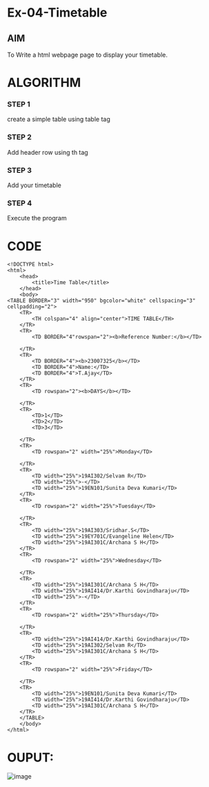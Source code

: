 # Ex-04-Timetable
## AIM
To Write a html webpage page to display your timetable.

# ALGORITHM
### STEP 1
create a simple table using table tag
### STEP 2
Add header row using th tag
### STEP 3
Add your timetable
### STEP 4
Execute the program

# CODE
```
<!DOCTYPE html>
<html>
    <head>
        <title>Time Table</title>
    </head>
    <body>
<TABLE BORDER="3" width="950" bgcolor="white" cellspacing="3" cellpadding="2"> 
    <TR> 
        <TH colspan="4" align="center">TIME TABLE</TH>
    </TR>
    <TR> 
        <TD BORDER="4"rowspan="2"><b>Reference Number:</b></TD>

    </TR>
    <TR>
        <TD BORDER="4"><b>23007325</b></TD>
        <TD BORDER="4">Name:</TD>
        <TD BORDER="4">T.Ajay</TD>
    </TR>
    <TR> 
        <TD rowspan="2"><b>DAYS</b></TD>

    </TR>
    <TR>
        <TD>1</TD> 
        <TD>2</TD>
        <TD>3</TD>

    </TR>
    <TR> 
        <TD rowspan="2" width="25%">Monday</TD>

    </TR>
    <TR>
        <TD width="25%">19AI302/Selvam R</TD> 
        <TD width="25%">-</TD>
        <TD width="25%">19EN101/Sunita Deva Kumari</TD>
    </TR>
    <TR> 
        <TD rowspan="2" width="25%">Tuesday</TD>

    </TR>
    <TR>
        <TD width="25%">19AI303/Sridhar.S</TD> 
        <TD width="25%">19EY701C/Evangeline Helen</TD>
        <TD width="25%">19AI301C/Archana S H</TD>
    </TR>
    <TR> 
        <TD rowspan="2" width="25%">Wednesday</TD>

    </TR>
    <TR>
        <TD width="25%">19AI301C/Archana S H</TD>
        <TD width="25%">19AI414/Dr.Karthi Govindharaju</TD>
        <TD width="25%">-</TD>
    </TR>
    <TR> 
        <TD rowspan="2" width="25%">Thursday</TD>

    </TR>
    <TR>
        <TD width="25%">19AI414/Dr.Karthi Govindharaju</TD> 
        <TD width="25%">19AI302/Selvam R</TD>
        <TD width="25%">19AI301C/Archana S H</TD>
    </TR>
    <TR> 
        <TD rowspan="2" width="25%">Friday</TD>

    </TR>
    <TR>
        <TD width="25%">19EN101/Sunita Deva Kumari</TD>
        <TD width="25%">19AI414/Dr.Karthi Govindharaju</TD> 
        <TD width="25%">19AI301C/Archana S H</TD>
    </TR>
    </TABLE>
    </body>
</html>
```
# OUPUT:
![image](https://github.com/Ajayreddy-2006/ODD2023-WT-Ex-03-Timetable/assets/145742508/341dd484-f789-4c9c-bde1-d16571216308)

